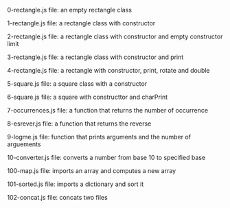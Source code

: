 0-rectangle.js file: an empty rectangle class

1-rectangle.js file: a rectangle class with constructor

2-rectangle.js file: a rectangle class with constructor and empty constructor limit

3-rectangle.js file: a rectangle class with constructor and print

4-rectangle.js file: a rectangle with constructor, print, rotate and double

5-square.js file: a square class with a constructor

6-square.js file: a square with constructtor and charPrint

7-occurrences.js file: a function that returns the number of occurrence

8-esrever.js file: a function that returns the reverse

9-logme.js file: function that prints arguments and the number of arguements

10-converter.js file: converts a number from base 10 to specified base

100-map.js file: imports an array and computes a new array

101-sorted.js file: imports a dictionary and sort it

102-concat.js file: concats two files
